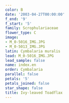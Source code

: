 ```yaml
---
color: B
date: '2003-04-27T00:00:00'
f_end: '9'
f_start: '5'
family: Scrophulariaceae
flower_type: C
image:
- M_0-5016_IMG.JPG
- M_0-5013_IMG.JPG
latin: Cymbalaria muralis
lead: M_0-5016_IMG.JPG
lead_sample: false
name: index.en
order: Cymbalaria
parallel: false
petals: '5'
petals_joined: false
star_shape: false
title: Ivy-leaved Toadflax
---
```


